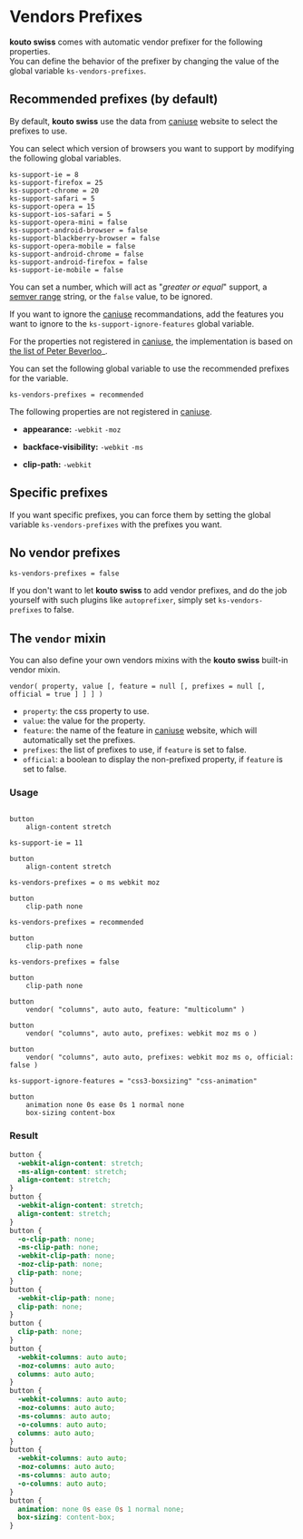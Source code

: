 # Vendors Prefixes

**kouto swiss** comes with automatic vendor prefixer for the following properties.  
You can define the behavior of the prefixer by changing the value of the global variable `ks-vendors-prefixes`.

## Recommended prefixes (by default)

By default, **kouto swiss** use the data from [caniuse](http://caniuse.com) website to select the prefixes to use.

You can select which version of browsers you want to support by modifying the following global variables.

    ks-support-ie = 8
    ks-support-firefox = 25
    ks-support-chrome = 20
    ks-support-safari = 5
    ks-support-opera = 15
    ks-support-ios-safari = 5
    ks-support-opera-mini = false
    ks-support-android-browser = false
    ks-support-blackberry-browser = false
    ks-support-opera-mobile = false
    ks-support-android-chrome = false
    ks-support-android-firefox = false
    ks-support-ie-mobile = false
    
You can set a number, which will act as "*greater or equal*" support, a [semver range](https://github.com/isaacs/node-semver#ranges) string, or the `false` value, to be ignored.

If you want to ignore the [caniuse](http://caniuse.com) recommandations, add the features you want to ignore to the `ks-support-ignore-features` global variable.

For the properties not registered in [caniuse](http://caniuse.com), the implementation is based on [the list of Peter Beverloo](http://peter.sh/experiments/vendor-prefixed-css-property-overview/)_.

You can set the following global variable to use the recommended prefixes for the variable.

    ks-vendors-prefixes = recommended

The following properties are not registered in [caniuse](http://caniuse.com).

* **appearance:** `-webkit` `-moz`

* **backface-visibility:** `-webkit` `-ms`

* **clip-path:** `-webkit`

## Specific prefixes

If you want specific prefixes, you can force them by setting the global variable `ks-vendors-prefixes` with the prefixes you want.  

## No vendor prefixes

    ks-vendors-prefixes = false

If you don't want to let **kouto swiss** to add vendor prefixes, and do the job yourself with such plugins like `autoprefixer`, simply set `ks-vendors-prefixes` to false.

## The `vendor` mixin

You can also define your own vendors mixins with the **kouto swiss** built-in vendor mixin.

`vendor( property, value [, feature = null [, prefixes = null [, official = true ] ] ] )`

* `property`: the css property to use.
* `value`: the value for the property.
* `feature`: the name of the feature in [caniuse](http://caniuse.com) website, which will automatically set the prefixes.
* `prefixes`: the list of prefixes to use, if `feature` is set to false.
* `official`: a boolean to display the non-prefixed property, if `feature` is set to false. 

### Usage

```stylus

button
    align-content stretch

ks-support-ie = 11

button
    align-content stretch

ks-vendors-prefixes = o ms webkit moz

button
    clip-path none

ks-vendors-prefixes = recommended

button
    clip-path none

ks-vendors-prefixes = false

button
    clip-path none
    
button
    vendor( "columns", auto auto, feature: "multicolumn" )
    
button
    vendor( "columns", auto auto, prefixes: webkit moz ms o )

button
    vendor( "columns", auto auto, prefixes: webkit moz ms o, official: false )
    
ks-support-ignore-features = "css3-boxsizing" "css-animation"

button
    animation none 0s ease 0s 1 normal none
    box-sizing content-box
```

### Result

```css
button {
  -webkit-align-content: stretch;
  -ms-align-content: stretch;
  align-content: stretch;
}
button {
  -webkit-align-content: stretch;
  align-content: stretch;
}
button {
  -o-clip-path: none;
  -ms-clip-path: none;
  -webkit-clip-path: none;
  -moz-clip-path: none;
  clip-path: none;
}
button {
  -webkit-clip-path: none;
  clip-path: none;
}
button {
  clip-path: none;
}
button {
  -webkit-columns: auto auto;
  -moz-columns: auto auto;
  columns: auto auto;
}
button {
  -webkit-columns: auto auto;
  -moz-columns: auto auto;
  -ms-columns: auto auto;
  -o-columns: auto auto;
  columns: auto auto;
}
button {
  -webkit-columns: auto auto;
  -moz-columns: auto auto;
  -ms-columns: auto auto;
  -o-columns: auto auto;
}
button {
  animation: none 0s ease 0s 1 normal none;
  box-sizing: content-box;
}
```
